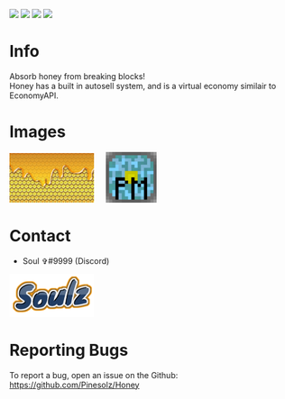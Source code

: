 [![](https://poggit.pmmp.io/shield.state/Honey)](https://poggit.pmmp.io/p/Honey)
[![](https://poggit.pmmp.io/shield.api/Honey)](https://poggit.pmmp.io/p/Honey)
[![](https://poggit.pmmp.io/shield.dl.total/Honey)](https://poggit.pmmp.io/p/Honey)
[![](https://poggit.pmmp.io/shield.dl/Honey)](https://poggit.pmmp.io/p/Honey)
# Info
Absorb honey from breaking blocks!<br> 
Honey has a built in autosell system, and is a virtual economy similair to EconomyAPI.<br>

# Images
<img src="images/icon.jpg" width="150">⠀⠀<img src="images/software/PocketMine-MP.png" width="90">

# Contact 
- Soul ✞#9999 (Discord)
<img src="images/authors/Soulz.png" width="150">

# Reporting Bugs
To report a bug, open an issue on the Github:
https://github.com/Pinesolz/Honey
